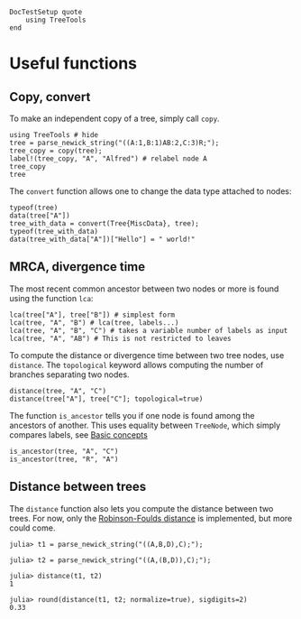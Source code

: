 ```@meta 
DocTestSetup quote 
	using TreeTools
end
```

# Useful functions

## Copy, convert

To make an independent copy of a tree, simply call `copy`. 
```@repl copy
using TreeTools # hide
tree = parse_newick_string("((A:1,B:1)AB:2,C:3)R;");
tree_copy = copy(tree);
label!(tree_copy, "A", "Alfred") # relabel node A
tree_copy
tree
```

The `convert` function allows one to change the data type attached to nodes: 
```@repl copy
typeof(tree)
data(tree["A"])
tree_with_data = convert(Tree{MiscData}, tree);
typeof(tree_with_data)
data(tree_with_data["A"])["Hello"] = " world!"
```

## MRCA, divergence time

The most recent common ancestor between two nodes or more is found using the function `lca`: 

```@repl copy
lca(tree["A"], tree["B"]) # simplest form
lca(tree, "A", "B") # lca(tree, labels...)
lca(tree, "A", "B", "C") # takes a variable number of labels as input
lca(tree, "A", "AB") # This is not restricted to leaves
```

To compute the distance or divergence time between two tree nodes, use `distance`. 
The `topological` keyword allows computing the number of branches separating two nodes. 
```@repl copy
distance(tree, "A", "C")
distance(tree["A"], tree["C"]; topological=true) 
```

The function `is_ancestor` tells you if one node is found among the ancestors of another. 
This uses equality between `TreeNode`, which simply compares labels, see [Basic concepts](@ref)
```@repl copy
is_ancestor(tree, "A", "C")
is_ancestor(tree, "R", "A")
```

## Distance between trees

The `distance` function also lets you compute the distance between two trees. 
For now, only the [Robinson-Foulds distance](https://en.wikipedia.org/wiki/Robinson%E2%80%93Foulds_metric) is implemented, but more could come. 

```jldoctest
julia> t1 = parse_newick_string("((A,B,D),C);");

julia> t2 = parse_newick_string("((A,(B,D)),C);");

julia> distance(t1, t2)
1

julia> round(distance(t1, t2; normalize=true), sigdigits=2)
0.33
```